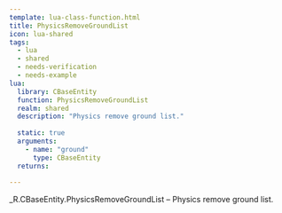 ```yaml
---
template: lua-class-function.html
title: PhysicsRemoveGroundList
icon: lua-shared
tags:
  - lua
  - shared
  - needs-verification
  - needs-example
lua:
  library: CBaseEntity
  function: PhysicsRemoveGroundList
  realm: shared
  description: "Physics remove ground list."
  
  static: true
  arguments:
    - name: "ground"
      type: CBaseEntity
  returns:
    
---
```


<div class="lua__search__keywords">
_R.CBaseEntity.PhysicsRemoveGroundList &#x2013; Physics remove ground list.
</div>
